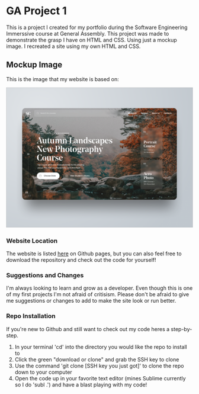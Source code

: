 # GA Project 1

This is a project I created for my portfolio during the Software Engineering Immerssive course at General Assembly. This project was made to demonstrate the grasp I have on HTML and CSS. Using just a mockup image. I recreated a site using my own HTML and CSS.

## Mockup Image

This is the image that my website is based on:

![mockup image](images/mockupimage.png)

### Website Location

The website is listed [here](bmillsmc.github.io/GAproject1/) on Github pages, but you can also feel free to download the repository and check out the code for yourself!

### Suggestions and Changes

I'm always looking to learn and grow as a developer. Even though this is one of my first projects I'm not afraid of critisism. Please don't be afraid to give me suggestions or changes to add to make the site look or run better.

### Repo Installation

If you're new to Github and still want to check out my code heres a step-by-step. 

1. In your terminal 'cd' into the directory you would like the repo to install to
2. Click the green "download or clone" and grab the SSH key to clone
3. Use the command 'git clone [SSH key you just got]' to clone the repo down to your computer
4. Open the code up in your favorite text editor (mines Sublime currently so I do 'subl .') and have a blast playing with my code!

